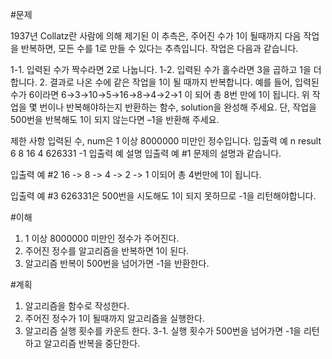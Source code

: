 #문제

1937년 Collatz란 사람에 의해 제기된 이 추측은, 주어진 수가 1이 될때까지 다음 작업을 반복하면, 
모든 수를 1로 만들 수 있다는 추측입니다. 작업은 다음과 같습니다.

1-1. 입력된 수가 짝수라면 2로 나눕니다. 
1-2. 입력된 수가 홀수라면 3을 곱하고 1을 더합니다.
2. 결과로 나온 수에 같은 작업을 1이 될 때까지 반복합니다.
예를 들어, 입력된 수가 6이라면 6→3→10→5→16→8→4→2→1 이 되어 총 8번 만에 1이 됩니다. 
위 작업을 몇 번이나 반복해야하는지 반환하는 함수, solution을 완성해 주세요. 
단, 작업을 500번을 반복해도 1이 되지 않는다면 –1을 반환해 주세요.

제한 사항
입력된 수, num은 1 이상 8000000 미만인 정수입니다.
입출력 예
n	result
6	8
16	4
626331	-1
입출력 예 설명
입출력 예 #1
문제의 설명과 같습니다.

입출력 예 #2
16 -> 8 -> 4 -> 2 -> 1 이되어 총 4번만에 1이 됩니다.

입출력 예 #3
626331은 500번을 시도해도 1이 되지 못하므로 -1을 리턴해야합니다.


#이해
1. 1 이상 8000000 미만인 정수가 주어진다.
2. 주어진 정수를 알고리즘을 반복하면 1이 된다.
3. 알고리즘 반복이 500번을 넘어가면 -1을 반환한다.

#계획
1. 알고리즘을 함수로 작성한다.
2. 주어진 정수가 1이 될때까지 알고리즘을 실행한다.
3. 알고리즘 실행 횟수를 카운트 한다.
    3-1. 실행 횟수가 500번을 넘어가면 -1을 리턴하고 알고리즘 반복을 중단한다.

